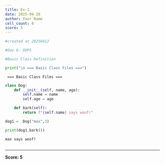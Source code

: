 ```yaml
---
title: Ex-1
date: 2025-04-26
author: Your Name
cell_count: 8
score: 5
---
```


```python
#created at 20250412
```


```python
#Day 6- OOPS
```


```python
#Basic Class Definition
```


```python
print("\n === Basic Class Files ===")
```

    
     === Basic Class Files ===



```python
class Dog:
    def __init__(self, name, age):
        self.name = name
        self.age = age

    def bark(self):
        return f"{self.name} says woof!"
```


```python
dog1 =  Dog("max",3)
```


```python
print(dog1.bark())
```

    max says woof!



```python

```


---
**Score: 5**